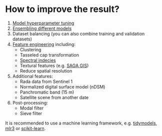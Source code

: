 # How to improve the result?

1. [Model hyperparameter tuning](https://en.wikipedia.org/wiki/Hyperparameter_optimization)
2. [Ensembling different models](https://en.wikipedia.org/wiki/Ensemble_learning)
3. Dataset balancing (you can also combine training and validation datasets)
4. [Feature engineering](https://en.wikipedia.org/wiki/Feature_engineering) including:
    * Clustering
    * Tasseled cap transformation
    * [Spectral indecies](https://www.indexdatabase.de)
    * Textural features (e.g. [SAGA GIS](https://saga-gis.sourceforge.io/saga_tool_doc/9.1.1/imagery_tools_11.html))
    * Reduce spatial resolution
5. Additional features:
   * Rada data from Sentinel 1
   * Normalized digital surface model (nDSM)
   * Panchromatic band (15 m)
   * Satellite scene from another date
6. Post-processing:
    * Modal filter
    * Sieve filter

It is recommended to use a machine learning framework, e.g. [tidymodels](https://www.tidymodels.org/), [mlr3](https://mlr3.mlr-org.com/) or [scikit-learn](https://scikit-learn.org/).
